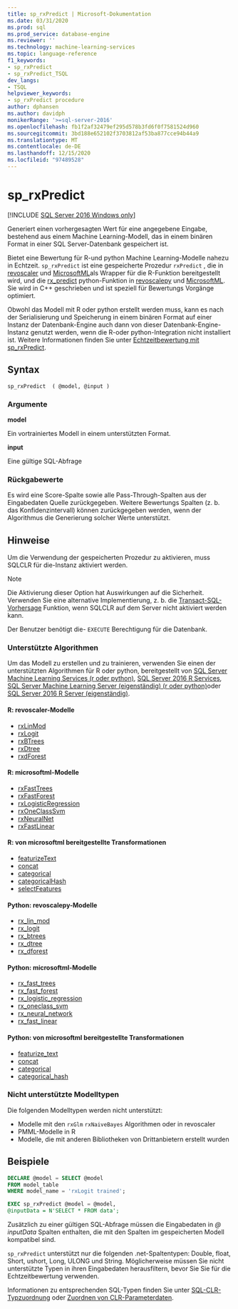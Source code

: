 ```yaml
---
title: sp_rxPredict | Microsoft-Dokumentation
ms.date: 03/31/2020
ms.prod: sql
ms.prod_service: database-engine
ms.reviewer: ''
ms.technology: machine-learning-services
ms.topic: language-reference
f1_keywords:
- sp_rxPredict
- sp_rxPredict_TSQL
dev_langs:
- TSQL
helpviewer_keywords:
- sp_rxPredict procedure
author: dphansen
ms.author: davidph
monikerRange: '>=sql-server-2016'
ms.openlocfilehash: fb1f2af32479ef295d578b3fd6f0f7581524d960
ms.sourcegitcommit: 3bd188e652102f3703812af53ba877cce94b44a9
ms.translationtype: MT
ms.contentlocale: de-DE
ms.lasthandoff: 12/15/2020
ms.locfileid: "97489528"
---
```

# <a name="sp_rxpredict"></a>sp_rxPredict  
[!INCLUDE [SQL Server 2016 Windows only](../../includes/applies-to-version/sqlserver2016-windows-only.md)]

Generiert einen vorhergesagten Wert für eine angegebene Eingabe, bestehend aus einem Machine Learning-Modell, das in einem binären Format in einer SQL Server-Datenbank gespeichert ist.

Bietet eine Bewertung für R-und python Machine Learning-Modelle nahezu in Echtzeit. `sp_rxPredict` ist eine gespeicherte Prozedur `rxPredict` , die in [revoscaler](/r-server/r-reference/revoscaler/revoscaler) und [MicrosoftML](/r-server/r-reference/microsoftml/microsoftml-package)als Wrapper für die R-Funktion bereitgestellt wird, und die [rx_predict](/machine-learning-server/python-reference/revoscalepy/rx-predict) python-Funktion in [revoscalepy](/machine-learning-server/python-reference/revoscalepy/revoscalepy-package) und [MicrosoftML](/machine-learning-server/python-reference/microsoftml/microsoftml-package). Sie wird in C++ geschrieben und ist speziell für Bewertungs Vorgänge optimiert.

Obwohl das Modell mit R oder python erstellt werden muss, kann es nach der Serialisierung und Speicherung in einem binären Format auf einer Instanz der Datenbank-Engine auch dann von dieser Datenbank-Engine-Instanz genutzt werden, wenn die R-oder python-Integration nicht installiert ist. Weitere Informationen finden Sie unter [Echtzeitbewertung mit sp_rxPredict](../../machine-learning/predictions/real-time-scoring.md).

## <a name="syntax"></a>Syntax

```
sp_rxPredict  ( @model, @input )
```

### <a name="arguments"></a>Argumente

**model**

Ein vortrainiertes Modell in einem unterstützten Format. 

**input**

Eine gültige SQL-Abfrage

### <a name="return-values"></a>Rückgabewerte

Es wird eine Score-Spalte sowie alle Pass-Through-Spalten aus der Eingabedaten Quelle zurückgegeben.
Weitere Bewertungs Spalten (z. b. das Konfidenzintervall) können zurückgegeben werden, wenn der Algorithmus die Generierung solcher Werte unterstützt.

## <a name="remarks"></a>Hinweise

Um die Verwendung der gespeicherten Prozedur zu aktivieren, muss SQLCLR für die-Instanz aktiviert werden.

> [!NOTE]
> Die Aktivierung dieser Option hat Auswirkungen auf die Sicherheit. Verwenden Sie eine alternative Implementierung, z. b. die [Transact-SQL-Vorhersage](../../t-sql/queries/predict-transact-sql.md?view=sql-server-2017&preserve-view=true) Funktion, wenn SQLCLR auf dem Server nicht aktiviert werden kann.

Der Benutzer benötigt die- `EXECUTE` Berechtigung für die Datenbank.

### <a name="supported-algorithms"></a>Unterstützte Algorithmen

Um das Modell zu erstellen und zu trainieren, verwenden Sie einen der unterstützten Algorithmen für R oder python, bereitgestellt von [SQL Server Machine Learning Services (r oder python)](../../machine-learning/sql-server-machine-learning-services.md), [SQL Server 2016 R Services](../../machine-learning/r/sql-server-r-services.md), [SQL Server Machine Learning Server (eigenständig) (r oder python)](../../machine-learning/r/r-server-standalone.md)oder [SQL Server 2016 R Server (eigenständig)](../../machine-learning/r/r-server-standalone.md?view=sql-server-2016&preserve-view=true).

#### <a name="r-revoscaler-models"></a>R: revoscaler-Modelle

  + [rxLinMod](/machine-learning-server/r-reference/revoscaler/rxlinmod)
  + [rxLogit](/machine-learning-server/r-reference/revoscaler/rxlogit)
  + [rxBTrees](/machine-learning-server/r-reference/revoscaler/rxbtrees)
  + [rxDtree](/machine-learning-server/r-reference/revoscaler/rxdtree)
  + [rxdForest](/machine-learning-server/r-reference/revoscaler/rxdforest)

#### <a name="r-microsoftml-models"></a>R: microsoftml-Modelle

  + [rxFastTrees](/machine-learning-server/r-reference/microsoftml/rxfasttrees)
  + [rxFastForest](/machine-learning-server/r-reference/microsoftml/rxfastforest)
  + [rxLogisticRegression](/machine-learning-server/r-reference/microsoftml/rxlogisticregression)
  + [rxOneClassSvm](/machine-learning-server/r-reference/microsoftml/rxoneclasssvm)
  + [rxNeuralNet](/machine-learning-server/r-reference/microsoftml/rxneuralnet)
  + [rxFastLinear](/machine-learning-server/r-reference/microsoftml/rxfastlinear)

#### <a name="r-transformations-supplied-by-microsoftml"></a>R: von microsoftml bereitgestellte Transformationen

  + [featurizeText](/machine-learning-server/r-reference/microsoftml/rxfasttrees)
  + [concat](/machine-learning-server/r-reference/microsoftml/concat)
  + [categorical](/machine-learning-server/r-reference/microsoftml/categorical)
  + [categoricalHash](/machine-learning-server/r-reference/microsoftml/categoricalHash)
  + [selectFeatures](/machine-learning-server/r-reference/microsoftml/selectFeatures)

#### <a name="python-revoscalepy-models"></a>Python: revoscalepy-Modelle

  + [rx_lin_mod](/machine-learning-server/python-reference/revoscalepy/rx-lin-mod)
  + [rx_logit](/machine-learning-server/python-reference/revoscalepy/rx-logit)
  + [rx_btrees](/machine-learning-server/python-reference/revoscalepy/rx-btrees)
  + [rx_dtree](/machine-learning-server/python-reference/revoscalepy/rx-dtree)
  + [rx_dforest](/machine-learning-server/python-reference/revoscalepy/rx-dforest)


#### <a name="python-microsoftml-models"></a>Python: microsoftml-Modelle

  + [rx_fast_trees](/machine-learning-server/python-reference/microsoftml/rx-fast-trees)
  + [rx_fast_forest](/machine-learning-server/python-reference/microsoftml/rx-fast-forest)
  + [rx_logistic_regression](/machine-learning-server/python-reference/microsoftml/rx-logistic-regression)
  + [rx_oneclass_svm](/machine-learning-server/python-reference/microsoftml/rx-oneclass-svm)
  + [rx_neural_network](/machine-learning-server/python-reference/microsoftml/rx-neural-network)
  + [rx_fast_linear](/machine-learning-server/python-reference/microsoftml/rx-fast-linear)

#### <a name="python-transformations-supplied-by-microsoftml"></a>Python: von microsoftml bereitgestellte Transformationen

  + [featurize_text](/machine-learning-server/python-reference/microsoftml/rx-fast-trees)
  + [concat](/machine-learning-server/python-reference/microsoftml/concat)
  + [categorical](/machine-learning-server/python-reference/microsoftml/categorical)
  + [categorical_hash](/machine-learning-server/python-reference/microsoftml/categorical-hash)
  
### <a name="unsupported-model-types"></a>Nicht unterstützte Modelltypen

Die folgenden Modelltypen werden nicht unterstützt:

+ Modelle mit den `rxGlm` `rxNaiveBayes` Algorithmen oder in revoscaler
+ PMML-Modelle in R
+ Modelle, die mit anderen Bibliotheken von Drittanbietern erstellt wurden 

## <a name="examples"></a>Beispiele

```sql
DECLARE @model = SELECT @model 
FROM model_table 
WHERE model_name = 'rxLogit trained';

EXEC sp_rxPredict @model = @model,
@inputData = N'SELECT * FROM data';
```

Zusätzlich zu einer gültigen SQL-Abfrage müssen die Eingabedaten in *\@ inputData* Spalten enthalten, die mit den Spalten im gespeicherten Modell kompatibel sind.

`sp_rxPredict` unterstützt nur die folgenden .net-Spaltentypen: Double, float, Short, ushort, Long, ULONG und String. Möglicherweise müssen Sie nicht unterstützte Typen in ihren Eingabedaten herausfiltern, bevor Sie Sie für die Echtzeitbewertung verwenden. 

  Informationen zu entsprechenden SQL-Typen finden Sie unter [SQL-CLR-Typzuordnung](/dotnet/framework/data/adonet/sql/linq/sql-clr-type-mapping) oder [Zuordnen von CLR-Parameterdaten](../clr-integration-database-objects-types-net-framework/mapping-clr-parameter-data.md).
